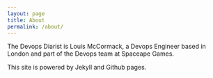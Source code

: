 ```yaml
---
layout: page
title: About
permalink: /about/
---
```


The Devops Diarist is Louis McCormack, a Devops Engineer based in London and part of the Devops team at Spaceape Games. 

This site is powered by Jekyll and Github pages.
